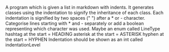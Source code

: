 A program which is given a list in markdown with indents.
It generates classes using the indentation to signify the inheritance of each class.
Each indentation is signified by two spaces ("  ") after a * or - character.
Categorise lines starting with * and - separately or add a boolean representing which character was used.
Maybe an enum called LineType
hashtag at the start = HEADING
asterisk at the start = ASTERISK
hyphen at the start = HYPHEN
Indentation should be shown as an int called indentationLevel
